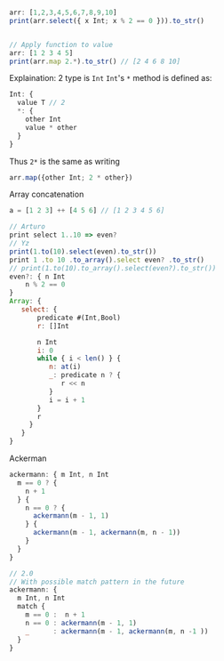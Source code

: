 ```javascript

arr: [1,2,3,4,5,6,7,8,9,10]
print(arr.select({ x Int; x % 2 == 0 })).to_str()


// Apply function to value
arr: [1 2 3 4 5]
print(arr.map 2.*).to_str() // [2 4 6 8 10]

 ```

Explaination: 
2 type is `Int`
`Int`'s `*` method is defined as: 
```javascript
Int: {
  value T // 2
  *: {
    other Int
    value * other
  }
}
```
Thus `2*` is the same as writing
```javascript
arr.map({other Int; 2 * other})
```

Array concatenation
```javascript
a = [1 2 3] ++ [4 5 6] // [1 2 3 4 5 6]
```

```javascript
// Arturo 
print select 1..10 => even?
// Yz
print(1.to(10).select(even).to_str())
print 1 .to 10 .to_array().select even? .to_str()
// print(1.to(10).to_array().select(even?).to_str())
even?: { n Int
    n % 2 == 0
}
Array: {
   select: {
       predicate #(Int,Bool)
       r: []Int

       n Int
       i: 0
       while { i < len() } {
          n: at(i)
          _: predicate n ? {
             r << n
          }
          i = i + 1
       }
       r
     }
   }
}

```

Ackerman 
```javascript
ackermann: { m Int, n Int
  m == 0 ? { 
    n + 1
  } {
    n == 0 ? {
      ackermann(m - 1, 1)
    } {
      ackermann(m - 1, ackermann(m, n - 1))
    }
  }
}
```


```js
// 2.0 
// With possible match pattern in the future
ackermann: { 
  m Int, n Int
  match {
    m == 0 :  n + 1
    n == 0 : ackermann(m - 1, 1)
    _      : ackermann(m - 1, ackermann(m, n -1 ))
  }
}
```
